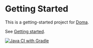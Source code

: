 Getting Started 
===============

This is a getting-started project for [Doma](https://github.com/domaframework/doma).

See [Getting started](https://doma.readthedocs.io/en/latest/getting-started/).

[![Java CI with Gradle](https://github.com/domaframework/getting-started/workflows/Java%20CI%20with%20Gradle/badge.svg)](https://github.com/domaframework/getting-started/actions?query=workflow%3A%22Java+CI+with+Gradle%22)